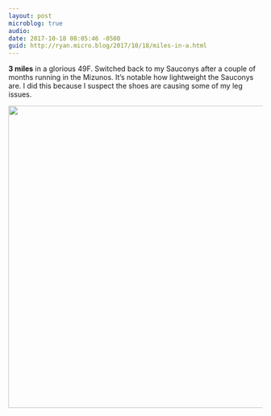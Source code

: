 ```yaml
---
layout: post
microblog: true
audio: 
date: 2017-10-18 08:05:46 -0500
guid: http://ryan.micro.blog/2017/10/18/miles-in-a.html
---
```

**3 miles** in a glorious 49F. Switched back to my Sauconys after a couple of months running in the Mizunos. It’s notable how lightweight the Sauconys are. I did this because I suspect the shoes are causing some of my leg issues. 

<img src="http://www.ryanruns.com/uploads/2017/7d05e2a879.jpg" width="600" height="600" />
